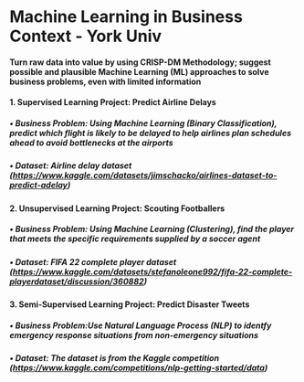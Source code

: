 # Machine Learning in Business Context - York Univ
####  Turn raw data into value by using CRISP-DM Methodology; suggest possible and plausible Machine Learning (ML) approaches to solve business problems, even with limited information
####  1. Supervised Learning Project: Predict Airline Delays
##### • Business Problem: Using Machine Learning (Binary Classification), predict which flight is likely to be delayed to help airlines plan schedules ahead to avoid bottlenecks at the airports
##### • Dataset: Airline delay dataset (https://www.kaggle.com/datasets/jimschacko/airlines-dataset-to-predict-adelay)
####  2. Unsupervised Learning Project: Scouting Footballers
##### • Business Problem: Using Machine Learning (Clustering), find the player that meets the specific requirements supplied by a soccer agent
##### • Dataset: FIFA 22 complete player dataset (https://www.kaggle.com/datasets/stefanoleone992/fifa-22-complete-playerdataset/discussion/360882)
####  3. Semi-Supervised Learning Project: Predict Disaster Tweets
##### • Business Problem:Use Natural Language Process (NLP) to identfy emergency response situations from non-emergency situations
##### • Dataset: The dataset is from the Kaggle competition (https://www.kaggle.com/competitions/nlp-getting-started/data)
